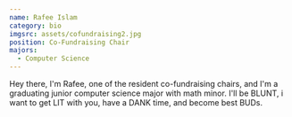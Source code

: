 ```yaml
---
name: Rafee Islam
category: bio
imgsrc: assets/cofundraising2.jpg
position: Co-Fundraising Chair
majors:
  - Computer Science
---
```

Hey there, I'm Rafee, one of the resident co-fundraising chairs, and I'm a graduating junior computer science major with math minor. I'll be BLUNT, i want to get LIT with you, have a DANK time, and become best BUDs.